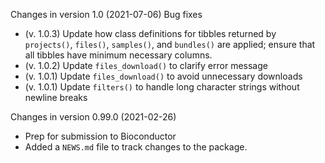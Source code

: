 Changes in version 1.0 (2021-07-06)
Bug fixes
+ (v. 1.0.3) Update how class definitions for tibbles returned by `projects()`,
`files()`, `samples()`, and `bundles()` are applied; ensure that all tibbles
have minimum necessary columns.
+ (v. 1.0.2) Update `files_download()` to clarify error message
+ (v. 1.0.1) Update `files_download()` to avoid unnecessary downloads
+ (v. 1.0.1) Update `filters()` to handle long character strings without
newline breaks

Changes in version 0.99.0 (2021-02-26)
+ Prep for submission to Bioconductor
+ Added a `NEWS.md` file to track changes to the package.
